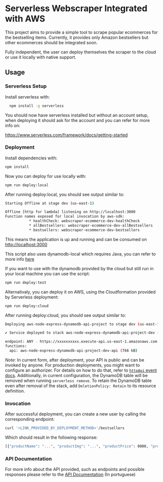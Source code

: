 <!--
title: 'Serverless Webscraper Integrated with AWS'
description: 'This project aims to provide a simple tool to scrape popular ecommerces for the bestselling items. Currently, it provides only Amazon bestsellers but other ecommerces should be integrated soon.

Fully independent, the user can deploy themselves the scraper to the cloud or use it locally with native support.'
layout: Doc
framework: v3
platform: AWS
language: nodeJS
priority: 1
authorLink: 'https://github.com/kawaym'
authorName: 'Kaway Marinho.'
authorAvatar: 'https://avatars.githubusercontent.com/u/57325050?v=4'
-->

# Serverless Webscraper Integrated with AWS

This project aims to provide a simple tool to scrape popular ecommerces for the bestselling items. Currently, it provides only Amazon bestsellers but other ecommerces should be integrated soon.

Fully independent, the user can deploy themselves the scraper to the cloud or use it locally with native support.

## Usage

### Serverless Setup

Install serverless with:

```bash
  npm install -g serverless
```

You should now have serverless installed but without an account setup, when deploying it should ask for the account and you can refer for more info on:

<https://www.serverless.com/framework/docs/getting-started>

### Deployment

Install dependencies with:

```bash
npm install
```

Now you can deploy for use locally with:

```bash
npm run deploy:local
```

After running deploy:local, you should see output similar to:

```bash
Starting Offline at stage dev (us-east-1)

Offline [http for lambda] listening on http://localhost:3000
Function names exposed for local invocation by aws-sdk:
           * healthCheck: webscraper-ecommerce-dev-healthCheck
           * allBestsellers: webscraper-ecommerce-dev-allBestsellers
           * bestsellers: webscraper-ecommerce-dev-bestsellers
```

This means the application is up and running and can be consumed on <http://localhost:3000>

This script also uses dynamodb-local which requires Java, you can refer to more info [here](https://github.com/raisenational/serverless-dynamodb)

If you want to use with the dynamodb provided by the cloud but still run in your local machine you can use the script:

````bash
npm run deploy:test
````

Alternativaly, you can deploy it on AWS, using the Cloudformation provided by Serverless deployment:

```bash
npm run deploy:cloud
```

After running deploy:cloud, you should see output similar to:

```bash
Deploying aws-node-express-dynamodb-api-project to stage dev (us-east-1)

✔ Service deployed to stack aws-node-express-dynamodb-api-project-dev (196s)

endpoint: ANY - https://xxxxxxxxxx.execute-api.us-east-1.amazonaws.com
functions:
  api: aws-node-express-dynamodb-api-project-dev-api (766 kB)
```

_Note_: In current form, after deployment, your API is public and can be invoked by anyone. For production deployments, you might want to configure an authorizer. For details on how to do that, refer to [`httpApi` event docs](https://www.serverless.com/framework/docs/providers/aws/events/http-api/). Additionally, in current configuration, the DynamoDB table will be removed when running `serverless remove`. To retain the DynamoDB table even after removal of the stack, add `DeletionPolicy: Retain` to its resource definition.

### Invocation

After successful deployment, you can create a new user by calling the corresponding endpoint:

```bash
curl '<LINK_PROVIDED_BY_DEPLOYMENT_METHOD>'/bestsellers
```

Which should result in the following response:

```bash
[{"productName": "...", "productImg": "...", "productPrice": 0000, "productUrl": "..."}, ...]
```

### API Documentation

For more info about the API provided, such as endpoints and possible responses please refer to the [API Documentation](https://ten-freedom-1f7.notion.site/API-Template-27b55a9fb7e04aba8ab555f4daa510fc?pvs=4) (In portuguese)
